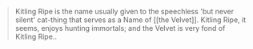 > Kitling Ripe is the name usually given to the speechless 'but never silent' cat-thing that serves as a Name of [[the Velvet]]. Kitling Ripe, it seems, enjoys hunting immortals; and the Velvet is very fond of Kitling Ripe..